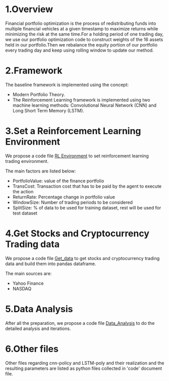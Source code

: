 # 1.Overview
Financial portfolio optimization is the process of redistributing funds into multiple financial vehicles at a given timestamp to maximize returns while minimizing the risk at the same time.For a holding period of one trading day, we use our portfolio optimization code to construct weights of the 16 assets held in our portfolio.Then we rebalance the equity portion of our portfolio every trading day and keep using rolling window to update our method.

# 2.Framework
The baseline framework is implemented using the concept:

- Modern Portfolio Theory.
- The Reinforcement Learning framework is implemented using two machine learning methods: Convolutional Neural Network (CNN) and Long Short Term Memory (LSTM).

# 3.Set a Reinforcement Learning Environment
We propose a code file [RL Environment](code/RLEnvironment.ipynb) to set reinforcement learning trading environment.

The main factors are listed below:

- PortfolioValue: value of the finance portfolio
- TransCost: Transaction cost that has to be paid by the agent to execute the action
- ReturnRate: Percentage change in portfolio value
- WindowSize: Number of trading periods to be considered
- SplitSize: % of data to be used for training dataset, rest will be used for test dataset

# 4.Get Stocks and Cryptocurrency Trading data
We propose a code file [Get_data](code/data_scraping.ipynb) to get stocks and cryptocurrency trading data and build them into pandas dataframe.

The main sources are:

- Yahoo Finance
- NASDAQ

# 5.Data Analysis
After all the preparation, we propose a code file [Data_Analysis](code/exploratory_data_analysis.ipynb) to do the detailed analysis and iterations.

# 6.Other files
Other files regarding cnn-policy and LSTM-poly and their realization and the resulting parameters are listed as python files collected in 'code' document file.
